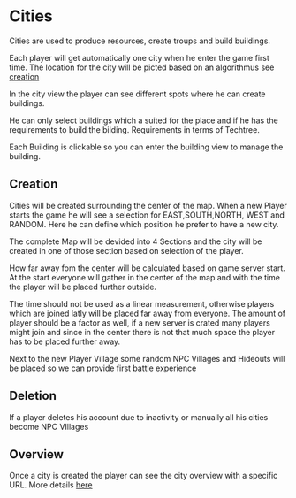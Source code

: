# Cities

Cities are used to produce resources, create troups and build buildings.

Each player will get automatically one city when he enter the game first time. The location for the city will be picted based on an algorithmus see [creation](#creation)  

In the city view the player can see different spots where he can create buildings. 

He can only select buildings which a suited for the place and if he has the requirements to build the bilding. Requirements in terms of Techtree.

Each Building is clickable so you can enter the building view to manage the building.

## Creation

Cities will be created surrounding the center of the map. When a new Player starts the game he will see a selection for EAST,SOUTH,NORTH, WEST and RANDOM. Here he can define which position he prefer to have a new city.

The complete Map will be devided into 4 Sections and the city will be created in one of those section based on selection of the player.

How far away fom the center will be calculated based on game server start. At the start everyone will gather in the center of the map and with the time the player will be placed further outside. 

The time should not be used as a linear measurement, otherwise players which are joined latly will be placed far away from everyone. The amount of player should be a factor as well, if a new server is crated many players might join and since in the center there is not that much space the player has to be placed further away.

Next to the new Player Village some random NPC Villages and Hideouts will be placed so we can provide first battle experience

## Deletion

If a player deletes his account due to inactivity or manually all his cities become NPC VIllages

## Overview

Once a city is created the player can see the city overview with a specific URL.
More details [here](OpenTribes/City/Overview/readme.md)



